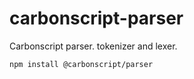 # carbonscript-parser

Carbonscript parser. tokenizer and lexer.

```bash
npm install @carbonscript/parser
```
